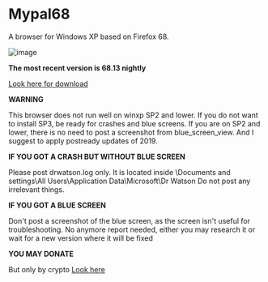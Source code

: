 # Mypal68

A browser for Windows XP based on Firefox 68.

![image](https://user-images.githubusercontent.com/19492771/152347482-f51058cd-2967-4bc5-80fd-5d269c328774.png)

**The most recent version is 68.13 nightly**

[Look here for download](https://github.com/Feodor2/Mypal68/issues/160)

**WARNING**

This browser does not run well on winxp SP2 and lower. If you do not want to install SP3, be ready for crashes and blue screens.
If you are on SP2 and lower, there is no need to post a screenshot from blue_screen_view. And I suggest to apply postready updates of 2019.


**IF YOU GOT A CRASH BUT WITHOUT BLUE SCREEN**

Please post drwatson.log only. It is located inside \Documents and settings\All Users\Application Data\Microsoft\Dr Watson
Do not post any irrelevant things.

**IF YOU GOT A BLUE SCREEN**

Don't post a screenshot of the blue screen, as the screen isn't useful for troubleshooting.
No anymore report needed, either you may research it or wait for a new version where it will be fixed

**YOU MAY DONATE**

But only by crypto [Look here](https://github.com/Feodor2/Mypal68/issues/84)
